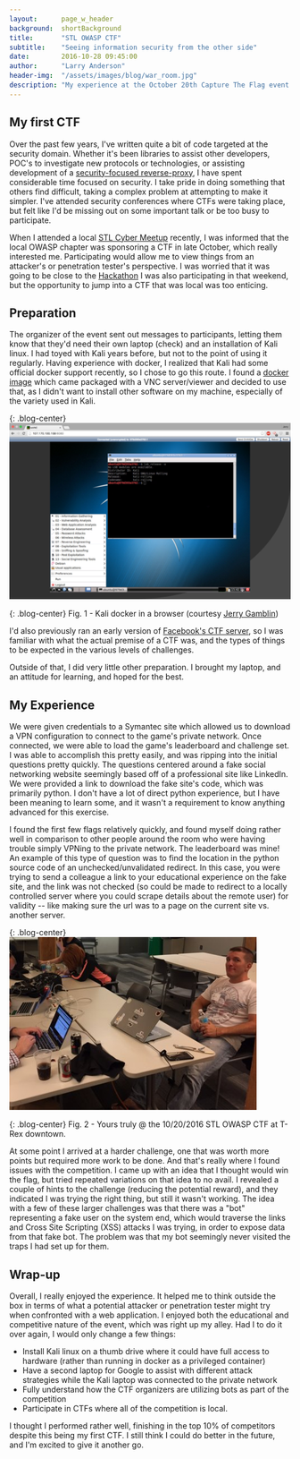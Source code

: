 ```yaml
---
layout:      page_w_header
background:  shortBackground
title:       "STL OWASP CTF"
subtitle:    "Seeing information security from the other side"
date:        2016-10-28 09:45:00
author:      "Larry Anderson"
header-img:  "/assets/images/blog/war_room.jpg"
description: "My experience at the October 20th Capture The Flag event put on by the St. Louis OWASP chapter."
---
```


## My first CTF

Over the past few years, I've written quite a bit of code targeted at the security domain. Whether it's been libraries to assist other developers, POC's to investigate new protocols or technologies, or assisting development of a [security-focused reverse-proxy](https://github.com/ocelotconsulting/ocelot), I have spent considerable time focused on security. I take pride in doing something that others find difficult, taking a complex problem at attempting to make it simpler. I've attended security conferences where CTFs were taking place, but felt like I'd be missing out on some important talk or be too busy to participate.

When I attended a local [STL Cyber Meetup](https://www.meetup.com/STL-CYBER-Meetup/) recently, I was informed that the local OWASP chapter was sponsoring a CTF in late October, which really interested me. Participating would allow me to view things from an attacker's or penetration tester's perspective. I was worried that it was going to be close to the [Hackathon](https://globalhack.org/globalhack-vi/) I was also participating in that weekend, but the opportunity to jump into a CTF that was local was too enticing.

## Preparation

The organizer of the event sent out messages to participants, letting them know that they'd need their own laptop (check) and an installation of Kali linux. I had toyed with Kali years before, but not to the point of using it regularly. Having experience with docker, I realized that Kali had some official docker support recently, so I chose to go this route. I found a [docker image](https://hub.docker.com/r/jgamblin/kalibrowser-lxde/) which came packaged with a VNC server/viewer and decided to use that, as I didn't want to install other software on my machine, especially of the variety used in Kali.

{: .blog-center}
![Kali docker in browser](/assets/images/blog/2016-10-28-stl-owasp-ctf/kali-browser.png)

{: .blog-center}
Fig. 1 - Kali docker in a browser (courtesy [Jerry Gamblin](http://jerrygamblin.com/))

I'd also previously ran an early version of [Facebook's CTF server](https://github.com/facebook/fbctf), so I was familiar with what the actual premise of a CTF was, and the types of things to be expected in the various levels of challenges.

Outside of that, I did very little other preparation. I brought my laptop, and an attitude for learning, and hoped for the best.

## My Experience

We were given credentials to a Symantec site which allowed us to download a VPN configuration to connect to the game's private network. Once connected, we were able to load the game's leaderboard and challenge set. I was able to accomplish this pretty easily, and was ripping into the initial questions pretty quickly. The questions centered around a fake social networking website seemingly based off of a professional site like LinkedIn. We were provided a link to download the fake site's code, which was primarily python. I don't have a lot of direct python experience, but I have been meaning to learn some, and it wasn't a requirement to know anything advanced for this exercise.

I found the first few flags relatively quickly, and found myself doing rather well in comparison to other people around the room who were having trouble simply VPNing to the private network. The leaderboard was mine! An example of this type of question was to find the location in the python source code of an unchecked/unvalidated redirect. In this case, you were trying to send a colleague a link to your educational experience on the fake site, and the link was not checked (so could be made to redirect to a locally controlled server where you could scrape details about the remote user) for validity -- like making sure the url was to a page on the current site vs. another server.

{: .blog-center}
![Yours Truly](/assets/images/blog/2016-10-28-stl-owasp-ctf/yours_truly.jpeg)

{: .blog-center}
Fig. 2 - Yours truly @ the 10/20/2016 STL OWASP CTF at T-Rex downtown.

At some point I arrived at a harder challenge, one that was worth more points but required more work to be done. And that's really where I found issues with the competition. I came up with an idea that I thought would win the flag, but tried repeated variations on that idea to no avail. I revealed a couple of hints to the challenge (reducing the potential reward), and they indicated I was trying the right thing, but still it wasn't working. The idea with a few of these larger challenges was that there was a "bot" representing a fake user on the system end, which would traverse the links and Cross Site Scripting (XSS) attacks I was trying, in order to expose data from that fake bot. The problem was that my bot seemingly never visited the traps I had set up for them.

## Wrap-up

Overall, I really enjoyed the experience. It helped me to think outside the box in terms of what a potential attacker or penetration tester might try when confronted with a web application. I enjoyed both the educational and competitive nature of the event, which was right up my alley. Had I to do it over again, I would only change a few things:

* Install Kali linux on a thumb drive where it could have full access to hardware (rather than running in docker as a privileged container)
* Have a second laptop for Google to assist with different attack strategies while the Kali laptop was connected to the private network
* Fully understand how the CTF organizers are utilizing bots as part of the competition
* Participate in CTFs where all of the competition is local.  

I thought I performed rather well, finishing in the top 10% of competitors despite this being my first CTF. I still think I could do better in the future, and I'm excited to give it another go.
